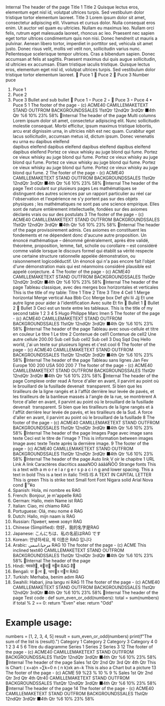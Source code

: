 Internal
The header of the page
Title 1
Title 2
Quisque lectus eros, elementum eget nisl id, volutpat ultrices turpis. Sed vestibulum dolor tristique 
tortor elementum laoreet.
Title 3
Lorem ipsum dolor sit amet, consectetur adipiscing elit. Vivamus et cursus dolor. Nulla consequat 
eros enim. Ut auctor vel quam eu ultricies. Nullam eu maximus leo. Nullam orci felis, rutrum eget 
malesuada laoreet, rhoncus ac leo. Praesent nec sapien eget tortor ultrices condimentum quis non 
nisi. Donec hendrerit ut mauris a pulvinar. Aenean libero tortor, imperdiet in porttitor sed, vehicula 
sit amet justo. Donec risus velit, mollis vel velit non, sollicitudin varius nunc. Pellentesque 
scelerisque tempor ultrices. Cras a bibendum sapien. Donec accumsan at felis at sagittis. Praesent 
maximus dui quis augue sollicitudin, id ultricies ex accumsan. Etiam tristique iaculis tristique. 
Quisque lectus eros, elementum eget nisl id, volutpat ultrices turpis. Sed vestibulum dolor tristique 
tortor elementum laoreet.
 Puce 1
 Puce 2
 Puce 3
Number puce
1. Puce 1
2. Puce 2
3. Puce 3
Bullet and sub bullet
 Puce 1
◦ Puce 2
◦
 Puce 3
◦ Puce 4
▪ Puce 5
1
The footer of the page - (c) ACME40
CAMILLEMAKETEXT
STAND OUTFROM
BACKGROUNDSSALES
11stQtr
12ndQtr
3rdQtr
■4th Qtr
%6
10%
23%
58%
Internal
The header of the page
Multi columns
Lorem ipsum dolor sit amet, consectetur 
adipiscing elit. Nunc sollicitudin
molestie consequat. Morbi efficitur, ipsum 
maximus tristique lobortis, arcu
erat dignissim urna, in ultricies nibh est nec 
quam. Curabitur eget lacus
sollicitudin, accumsan metus id, dictum ipsum. 
Donec venenatis eu urna eu  dapibus eleifend  
dapibus eleifend  dapibus eleifend  dapibus 
eleifend  dapibus eleifend  dapibus eleifend 
Portez ce vieux whisky au juge blond qui fume. 
Portez ce vieux whisky au juge blond qui fume. 
Portez ce vieux whisky au juge blond qui fume. 
Portez ce vieux whisky au juge blond qui fume. 
Portez ce vieux whisky au juge blond qui fume. 
Portez ce vieux whisky au juge blond qui fume.
2
The footer of the page - (c) ACME40
CAMILLEMAKETEXT
STAND OUTFROM
BACKGROUNDSSALES
11stQtr
12ndQtr
3rdQtr
■4th Qtr
%6
10%
23%
58%
Internal
The header of the page
Text coulant sur plusieurs pages
Les mathématiques se distinguent des autres sciences par un rapport particulier au 
réel car l'observation et l'expérience ne s'y portent pas sur des objets physiques ; les 
mathématiques ne sont pas une science empirique. Elles sont de nature entièrement 
intellectuelle, fondées sur des axiomes déclarés vrais ou sur des postulats 
3
The footer of the page - (c) ACME40
CAMILLEMAKETEXT
STAND OUTFROM
BACKGROUNDSSALES
11stQtr
12ndQtr
3rdQtr
■4th Qtr
%6
10%
23%
58%
Internal
The header of the page
provisoirement admis. Ces axiomes en constituent les fondements et ne dépendent 
donc d'aucune autre proposition. Un énoncé mathématique – dénommé 
généralement, après être validé, théorème, proposition, lemme, fait, scholie ou 
corollaire – est considéré comme valide lorsque le discours formel qui établit sa vérité 
respecte une certaine structure rationnelle appelée démonstration, ou raisonnement 
logicodéductif. Un énoncé qui n'a pas encore fait l'objet d'une démonstration mais 
qui est néanmoins considéré plausible est appelé conjecture.
4
The footer of the page - (c) ACME40
CAMILLEMAKETEXT
STAND OUTFROM
BACKGROUNDSSALES
11stQtr
12ndQtr
3rdQtr
■4th Qtr
%6
10%
23%
58%
Internal
The header of the page
Tableau classique, avec des merges box horizontales et 
verticales
This is the title of my table:
Titre 1 Titre 2 Titre 3 Titre 4
Cell 1 Merge horizontal Merge vertical
Aaa Bbb Ccc
Merge box Def ghi
Iii Jjj
Et une autre ligne pour aider à l'identification Avec suite Et fin
 Bullet 1
 Bullet 2
 Bullet 3
Ceci est un texte entre les tableaux.
This is the title of my second table
1 2 3 4 5
Hugo Philippe Marc Imen
5
The footer of the page - (c) ACME40
CAMILLEMAKETEXT
STAND OUTFROM
BACKGROUNDSSALES
11stQtr
12ndQtr
3rdQtr
■4th Qtr
%6
10%
23%
58%
Internal
The header of the page
Tableau avec sous-cellule et titre en couleur
Le titre 1 Le titre 2
Contenue de cell1 Contenue de cell2
Une autre cellule 200.00
Sub cell Sub cell2 Sub cell 3
Dsq Sqd Dsq Hello world, j'ai un texte sur plusieurs 
lignes et c'est cool
6
The footer of the page - (c) ACME40
CAMILLEMAKETEXT
STAND OUTFROM
BACKGROUNDSSALES
11stQtr
12ndQtr
3rdQtr
■4th Qtr
%6
10%
23%
58%
Internal
The header of the page
Tableau sans lignes
Jan Fev
Europe 100 200
USA 500 200
7
The footer of the page - (c) ACME40
CAMILLEMAKETEXT
STAND OUTFROM
BACKGROUNDSSALES
11stQtr
12ndQtr
3rdQtr
■4th Qtr
%6
10%
23%
58%
Internal
The header of the page
Complexe order read
A force d'aller en avant, il parvint au point où le brouillard de la fusillade devenait  transparent. Si 
bien que les tirailleurs de la ligne rangés et à l'affût derrière leur levée de pavés, et les tirailleurs de 
la banlieue massés à l'angle de la rue, se montrèrent
A force d'aller en avant, il 
parvint au point où le brouillard 
de la fusillade 
devenait  transparent. Si bien 
que les tirailleurs de la ligne 
rangés et à l'affût derrière leur 
levée de pavés, et les tirailleurs 
de la Sud.
A force d'aller en avant, il parvint au point où le brouillard de la fusillade
8
The footer of the page - (c) ACME40
CAMILLEMAKETEXT
STAND OUTFROM
BACKGROUNDSSALES
11stQtr
12ndQtr
3rdQtr
■4th Qtr
%6
10%
23%
58%
Internal
The header of the page
Images
Page avec image sans texte
Ceci est le titre de l'image ?
This is information between images
Image avec texte
Texte après la dernière image.
9
The footer of the page - (c) ACME40
CAMILLEMAKETEXT
STAND OUTFROM
BACKGROUNDSSALES
11stQtr
12ndQtr
3rdQtr
■4th Qtr
%6
10%
23%
58%
Internal
The header of the page
Auto link
V oir le chapitre 1 
URL Link
A link
Caractères diacritics
aaaaNOO
àáâãÑÒÒ
Strange fonts
This is a text with a m o r e  l a r g e r  s p a c i n g and lower spacing.
This a text in bold
This is a text in italic
THIS IS A TEXT IN CAPITAL LETTER
This is green
This is strike text
Small font
Font Nigara solid
Arial Nova cond
™¥α
1. Spanish: Hola, mi nombre es RAG
2. French: Bonjour, je m'appelle RAG
3. German: Hallo, mein Name ist RAG
4. Italian: Ciao, mi chiamo RAG
5. Portuguese: Olá, meu nome é RAG
6. Dutch: Hallo, mijn naam is RAG
7. Russian: Привет, меня зовут RAG
8. Chinese (Simplified): 你好，我的名字是RAG
9. Japanese: こんにちは、私の名前はRAG です
10. Korean: 안녕하세요, 제 이름은 RAG 입니다
11. Arabic:  مرحبا،اسمي  RAG
10
The footer of the page - (c) ACME
This inclined text40
CAMILLEMAKETEXT
STAND OUTFROM
BACKGROUNDSSALES
11stQtr
12ndQtr
3rdQtr
■4th Qtr
%6
10%
23%
58%
Internal
The header of the page
12. Hindi: नमस्ते, मरा नम RAG है
13. Bengali: হ্যা
লো, আমার নামা RAG
14. Turkish: Merhaba, benim adım RAG
15. Swahili: Habari, jina langu ni RAG
11
The footer of the page - (c) ACME40
CAMILLEMAKETEXT
STAND OUTFROM
BACKGROUNDSSALES
11stQtr
12ndQtr
3rdQtr
■4th Qtr
%6
10%
23%
58%
Internal
The header of the page
Test code : 
def sum_even_or_odd(numbers):
    total = sum(numbers)
    if total % 2 == 0:
        return "Even"
    else:
        return "Odd"
# Example usage:
numbers = [1, 2, 3, 4, 5]
result = sum_even_or_odd(numbers)
print(f"The sum of the list is {result}.")
Category 1 Category 2 Category 3 Category 4
0
1
2
3
4
5
6
Titre du diagramme
Series 1 Series 2 Series 3
12
The footer of the page - (c) ACME40
CAMILLEMAKETEXT
STAND OUTFROM
BACKGROUNDSSALES
11stQtr
12ndQtr
3rdQtr
■4th Qtr
%6
10%
23%
58%
Internal
The header of the page
Sales
1st Qtr 2nd Qtr 3rd Qtr 4th Qtr
This is Chart:
( x+a)n
=∑k=0
n
(
n
k)xk
an−k
This is also a Chart but a picture
13
The footer of the page - (c) ACME
59 %23 %
10 %
9 %
Sales
1st Qtr 2nd Qtr 3rd Qtr 4th Qtr40
CAMILLEMAKETEXT
STAND OUTFROM
BACKGROUNDSSALES
11stQtr
12ndQtr
3rdQtr
■4th Qtr
%6
10%
23%
58%
Internal
The header of the page
14
The footer of the page - (c) ACME40
CAMILLEMAKETEXT
STAND OUTFROM
BACKGROUNDSSALES
11stQtr
12ndQtr
3rdQtr
■4th Qtr
%6
10%
23%
58%